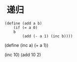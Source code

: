 #  递归

    (define (add a b)
    	(if (= a 0)
		b
        	(add (- a 1) (inc b))))

(define (inc a)
    (+ a 1))

(inc 10)
(add 10 2)

